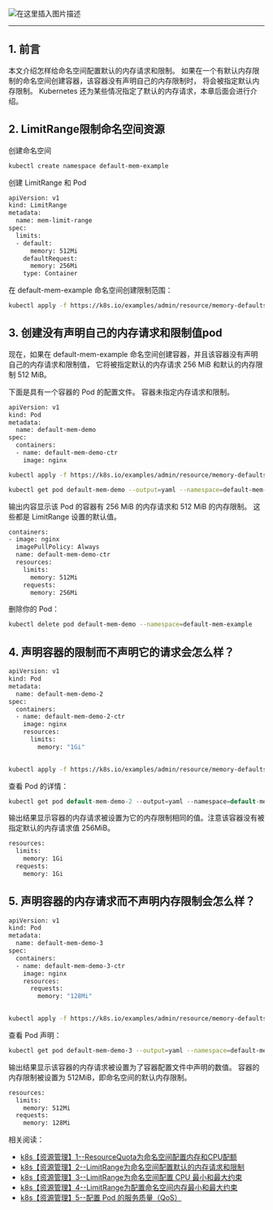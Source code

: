 ![在这里插入图片描述](https://img-blog.csdnimg.cn/20210112110150133.png?x-oss-process=image/watermark,type_ZmFuZ3poZW5naGVpdGk,shadow_10,text_aHR0cHM6Ly9ibG9nLmNzZG4ubmV0L3hpeGloYWhhbGVsZWhlaGU=,size_16,color_FFFFFF,t_70#pic_center)

----

## 1. 前言
本文介绍怎样给命名空间配置默认的内存请求和限制。 如果在一个有默认内存限制的命名空间创建容器，该容器没有声明自己的内存限制时， 将会被指定默认内存限制。 Kubernetes 还为某些情况指定了默认的内存请求，本章后面会进行介绍。


##  2. LimitRange限制命名空间资源
创建命名空间

```bash
kubectl create namespace default-mem-example
```

创建 LimitRange 和 Pod

```bash
apiVersion: v1
kind: LimitRange
metadata:
  name: mem-limit-range
spec:
  limits:
  - default:
      memory: 512Mi
    defaultRequest:
      memory: 256Mi
    type: Container
```
在 default-mem-example 命名空间创建限制范围：
```bash
kubectl apply -f https://k8s.io/examples/admin/resource/memory-defaults.yaml --namespace=default-mem-example
```
## 3. 创建没有声明自己的内存请求和限制值pod
现在，如果在 default-mem-example 命名空间创建容器，并且该容器没有声明自己的内存请求和限制值， 它将被指定默认的内存请求 256 MiB 和默认的内存限制 512 MiB。

下面是具有一个容器的 Pod 的配置文件。 容器未指定内存请求和限制。


```bash
apiVersion: v1
kind: Pod
metadata:
  name: default-mem-demo
spec:
  containers:
  - name: default-mem-demo-ctr
    image: nginx
```

```bash
kubectl apply -f https://k8s.io/examples/admin/resource/memory-defaults-pod.yaml --namespace=default-mem-example
```

```bash
kubectl get pod default-mem-demo --output=yaml --namespace=default-mem-example
```

输出内容显示该 Pod 的容器有 256 MiB 的内存请求和 512 MiB 的内存限制。 这些都是 LimitRange 设置的默认值。

```bash
containers:
- image: nginx
  imagePullPolicy: Always
  name: default-mem-demo-ctr
  resources:
    limits:
      memory: 512Mi
    requests:
      memory: 256Mi
```
删除你的 Pod：

```bash
kubectl delete pod default-mem-demo --namespace=default-mem-example
```
## 4. 声明容器的限制而不声明它的请求会怎么样？

```bash
apiVersion: v1
kind: Pod
metadata:
  name: default-mem-demo-2
spec:
  containers:
  - name: default-mem-demo-2-ctr
    image: nginx
    resources:
      limits:
        memory: "1Gi"
 
```

```bash
kubectl apply -f https://k8s.io/examples/admin/resource/memory-defaults-pod-2.yaml --namespace=default-mem-example
```

查看 Pod 的详情：

```c
kubectl get pod default-mem-demo-2 --output=yaml --namespace=default-mem-example
```

输出结果显示容器的内存请求被设置为它的内存限制相同的值。注意该容器没有被指定默认的内存请求值 256MiB。

```bash
resources:
  limits:
    memory: 1Gi
  requests:
    memory: 1Gi
```
## 5. 声明容器的内存请求而不声明内存限制会怎么样？

```bash
apiVersion: v1
kind: Pod
metadata:
  name: default-mem-demo-3
spec:
  containers:
  - name: default-mem-demo-3-ctr
    image: nginx
    resources:
      requests:
        memory: "128Mi"
 
```

```bash
kubectl apply -f https://k8s.io/examples/admin/resource/memory-defaults-pod-3.yaml --namespace=default-mem-example
```
查看 Pod 声明：

```bash
kubectl get pod default-mem-demo-3 --output=yaml --namespace=default-mem-example
```

输出结果显示该容器的内存请求被设置为了容器配置文件中声明的数值。 容器的内存限制被设置为 512MiB，即命名空间的默认内存限制。

```bash
resources:
  limits:
    memory: 512Mi
  requests:
    memory: 128Mi
```
相关阅读：
- [k8s【资源管理】1--ResourceQuota为命名空间配置内存和CPU配额](https://ghostwritten.blog.csdn.net/article/details/108813649)
 - [k8s【资源管理】2--LimitRange为命名空间配置默认的内存请求和限制](https://ghostwritten.blog.csdn.net/article/details/112509245)
 - [k8s【资源管理】3--LimitRange为命名空间配置 CPU 最小和最大约束](https://ghostwritten.blog.csdn.net/article/details/112526677)
- [k8s【资源管理】4--LimitRange为配置命名空间内存最小和最大约束](https://ghostwritten.blog.csdn.net/article/details/112524133)
- [k8s【资源管理】5--配置 Pod 的服务质量（QoS）](https://blog.csdn.net/xixihahalelehehe/article/details/112537920)

